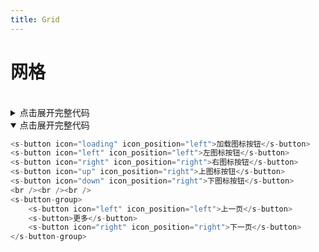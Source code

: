 ```yaml
---
title: Grid
---
```


# 网格

<ClientOnly>
  <grid-demo-1></grid-demo-1>
</ClientOnly>

<br>
<details>
<summary>点击展开完整代码</summary>

```html
<!-- 这是很长的一段代码 -->

<!-- 巴拉巴拉... -->

<!-- 这是很长的一段代码 -->
```

</details>

<details open>
<summary>点击展开完整代码</summary>

```js
<s-button icon="loading" icon_position="left">加载图标按钮</s-button>
<s-button icon="left" icon_position="left">左图标按钮</s-button>
<s-button icon="right" icon_position="right">右图标按钮</s-button>
<s-button icon="up" icon_position="right">上图标按钮</s-button>
<s-button icon="down" icon_position="right">下图标按钮</s-button>
<br /><br /><br />
<s-button-group>
    <s-button icon="left" icon_position="left">上一页</s-button>
    <s-button>更多</s-button>
    <s-button icon="right" icon_position="right">下一页</s-button>
</s-button-group>
```

</details>

